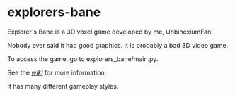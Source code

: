 # explorers-bane

Explorer's Bane is a 3D voxel game developed by me, UnbihexiumFan.

Nobody ever said it had good graphics. It is probably a bad 3D video game.

To access the game, go to explorers_bane/main.py.

See the [_wiki_](https://github.com/UnbihexiumFan/explorers-bane/wiki) for more information.

It has many different gameplay styles.
